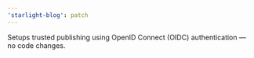 ```yaml
---
'starlight-blog': patch
---
```


Setups trusted publishing using OpenID Connect (OIDC) authentication — no code changes.
